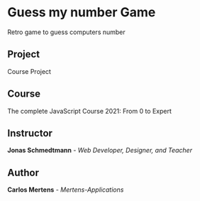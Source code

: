 # Guess my number Game
Retro game to guess computers number

## Project
Course Project

## Course
The complete JavaScript Course 2021: From 0 to Expert

## Instructor
**Jonas Schmedtmann** - _Web Developer, Designer, and Teacher_

## Author
**Carlos Mertens** - _Mertens-Applications_
